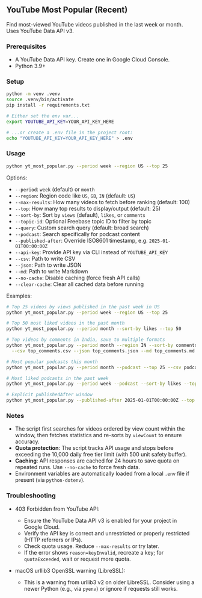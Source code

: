 ## YouTube Most Popular (Recent)

Find most-viewed YouTube videos published in the last week or month. Uses YouTube Data API v3.

### Prerequisites

- A YouTube Data API key. Create one in Google Cloud Console.
- Python 3.9+

### Setup

```bash
python -m venv .venv
source .venv/bin/activate
pip install -r requirements.txt

# Either set the env var...
export YOUTUBE_API_KEY=YOUR_API_KEY_HERE

# ...or create a .env file in the project root:
echo "YOUTUBE_API_KEY=YOUR_API_KEY_HERE" > .env
```

### Usage

```bash
python yt_most_popular.py --period week --region US --top 25
```

Options:

- `--period`: `week` (default) or `month`
- `--region`: Region code like `US`, `GB`, `IN` (default: `US`)
- `--max-results`: How many videos to fetch before ranking (default: 100)
- `--top`: How many top results to display/output (default: 25)
- `--sort-by`: Sort by `views` (default), `likes`, or `comments`
- `--topic-id`: Optional Freebase topic ID to filter by topic
- `--query`: Custom search query (default: broad search)
- `--podcast`: Search specifically for podcast content
- `--published-after`: Override ISO8601 timestamp, e.g. `2025-01-01T00:00:00Z`
- `--api-key`: Provide API key via CLI instead of `YOUTUBE_API_KEY`
- `--csv`: Path to write CSV
- `--json`: Path to write JSON
- `--md`: Path to write Markdown
- `--no-cache`: Disable caching (force fresh API calls)
- `--clear-cache`: Clear all cached data before running

Examples:

```bash
# Top 25 videos by views published in the past week in US
python yt_most_popular.py --period week --region US --top 25

# Top 50 most liked videos in the past month
python yt_most_popular.py --period month --sort-by likes --top 50

# Top videos by comments in India, save to multiple formats
python yt_most_popular.py --period month --region IN --sort-by comments --top 50 \
  --csv top_comments.csv --json top_comments.json --md top_comments.md

# Most popular podcasts this month
python yt_most_popular.py --period month --podcast --top 25 --csv podcasts.csv

# Most liked podcasts in the past week
python yt_most_popular.py --period week --podcast --sort-by likes --top 20

# Explicit publishedAfter window
python yt_most_popular.py --published-after 2025-01-01T00:00:00Z --top 20
```

### Notes

- The script first searches for videos ordered by view count within the window, then fetches statistics and re-sorts by `viewCount` to ensure accuracy.
- **Quota protection**: The script tracks API usage and stops before exceeding the 10,000 daily free tier limit (with 500 unit safety buffer).
- **Caching**: API responses are cached for 24 hours to save quota on repeated runs. Use `--no-cache` to force fresh data.
- Environment variables are automatically loaded from a local `.env` file if present (via `python-dotenv`).

### Troubleshooting

- 403 Forbidden from YouTube API:
  - Ensure the YouTube Data API v3 is enabled for your project in Google Cloud.
  - Verify the API key is correct and unrestricted or properly restricted (HTTP referrers or IPs).
  - Check quota usage. Reduce `--max-results` or try later.
  - If the error shows `reason=keyInvalid`, recreate a key; for `quotaExceeded`, wait or request more quota.

- macOS urllib3 OpenSSL warning (LibreSSL):
  - This is a warning from urllib3 v2 on older LibreSSL. Consider using a newer Python (e.g., via `pyenv`) or ignore if requests still works.

